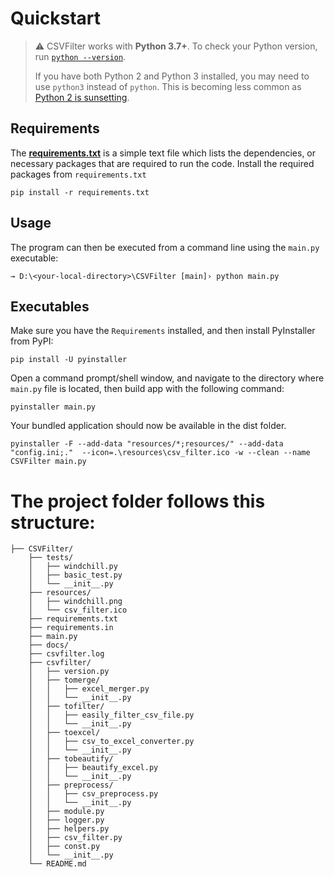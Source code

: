# Quickstart

> ⚠️ CSVFilter works with **Python 3.7+**. To check your Python version, run [`python --version`](https://docs.python.org/3/using/cmdline.html#cmdoption-version).
>
> If you have both Python 2 and Python 3 installed, you may need to use `python3` instead of `python`. This is becoming less common as [Python 2 is sunsetting](https://www.python.org/doc/sunset-python-2/).

## Requirements

The [**requirements.txt**](./requirements.txt) is a simple text file which lists the dependencies, or necessary packages that are required to run the code.
Install the required packages from `requirements.txt`

```shell
pip install -r requirements.txt
```


## Usage

The program can then be executed from a command line using the `main.py` executable:

```shell
→ D:\<your-local-directory>\CSVFilter [main]› python main.py
```

## Executables

Make sure you have the `Requirements` installed, and then install PyInstaller from PyPI:

```
pip install -U pyinstaller
```

Open a command prompt/shell window, and navigate to the directory where `main.py` file is located, then build app with the following command:

```
pyinstaller main.py
```

Your bundled application should now be available in the dist folder.

```shell
pyinstaller -F --add-data "resources/*;resources/" --add-data "config.ini;."  --icon=.\resources\csv_filter.ico -w --clean --name CSVFilter main.py
```


# The project folder follows this structure:

```
├── CSVFilter/
    ├── tests/
    │   ├── windchill.py
    │   ├── basic_test.py
    │   └── __init__.py
    ├── resources/
    │   ├── windchill.png
    │   └── csv_filter.ico
    ├── requirements.txt
    ├── requirements.in
    ├── main.py
    ├── docs/
    ├── csvfilter.log
    ├── csvfilter/
    │   ├── version.py
    │   ├── tomerge/
    │   │   ├── excel_merger.py
    │   │   └── __init__.py
    │   ├── tofilter/
    │   │   ├── easily_filter_csv_file.py
    │   │   └── __init__.py
    │   ├── toexcel/
    │   │   ├── csv_to_excel_converter.py
    │   │   └── __init__.py
    │   ├── tobeautify/
    │   │   ├── beautify_excel.py
    │   │   └── __init__.py
    │   ├── preprocess/
    │   │   ├── csv_preprocess.py
    │   │   └── __init__.py
    │   ├── module.py
    │   ├── logger.py
    │   ├── helpers.py
    │   ├── csv_filter.py
    │   ├── const.py
    │   └── __init__.py
    └── README.md
```

